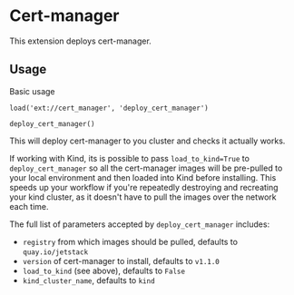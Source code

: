 # Cert-manager

This extension deploys cert-manager.

## Usage

Basic usage

```
load('ext://cert_manager', 'deploy_cert_manager')

deploy_cert_manager()
```

This will deploy cert-manager to you cluster and checks it actually works.

If working with Kind, its is possible to pass `load_to_kind=True` to `deploy_cert_manager` so
all the cert-manager images will be pre-pulled to your local environment and then loaded into Kind before installing. 
This speeds up your workflow if you're repeatedly destroying and recreating your kind cluster, as it doesn't
have to pull the images over the network each time.

The full list of parameters accepted by `deploy_cert_manager` includes:
- `registry` from which images should be pulled, defaults to `quay.io/jetstack`
- `version` of cert-manager to install, defaults to `v1.1.0`
- `load_to_kind` (see above), defaults to `False`
- `kind_cluster_name`, defaults to `kind`
